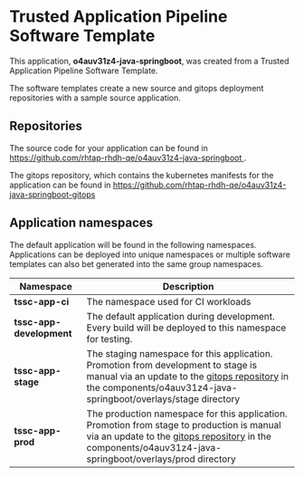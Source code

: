 # Trusted Application Pipeline Software Template

This application, **o4auv31z4-java-springboot**, was created from a Trusted Application Pipeline Software Template.

The software templates create a new source and gitops deployment repositories with a sample source application. 

## Repositories

The source code for your application can be found in [https://github.com/rhtap-rhdh-qe/o4auv31z4-java-springboot ](https://github.com/rhtap-rhdh-qe/o4auv31z4-java-springboot ).
 
The gitops repository, which contains the kubernetes manifests for the application can be found in 
[https://github.com/rhtap-rhdh-qe/o4auv31z4-java-springboot-gitops ](https://github.com/rhtap-rhdh-qe/o4auv31z4-java-springboot-gitops ) 

## Application namespaces 

The default application will be found in the following namespaces. Applications can be deployed into unique namespaces or multiple software templates can also bet generated into the same group namespaces.  

|  Namespace   |  Description   |  
| -------- | -------- |
| **tssc-app-ci** | The namespace used for CI workloads |
| **tssc-app-development** | The default application during development. Every build will be deployed to this namespace for testing. |
| **tssc-app-stage** | The staging namespace for this application. Promotion from development to stage is manual via an update to the [gitops repository](https://github.com/rhtap-rhdh-qe/o4auv31z4-java-springboot-gitops ) in the components/o4auv31z4-java-springboot/overlays/stage directory |
| **tssc-app-prod** | The production namespace for this application. Promotion from stage to production is manual via an update to the [gitops repository](https://github.com/rhtap-rhdh-qe/o4auv31z4-java-springboot-gitops ) in the components/o4auv31z4-java-springboot/overlays/prod directory |
